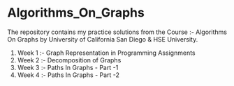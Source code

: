# Algorithms_On_Graphs
The repository contains my practice solutions from the Course :- Algorithms On Graphs by University of California San Diego &amp; HSE University.

1. Week 1 :- Graph Representation in Programming Assignments     
2. Week 2 :- Decomposition of Graphs
3. Week 3 :- Paths In Graphs - Part -1
4. Week 4 :- Paths In Graphs - Part -2
